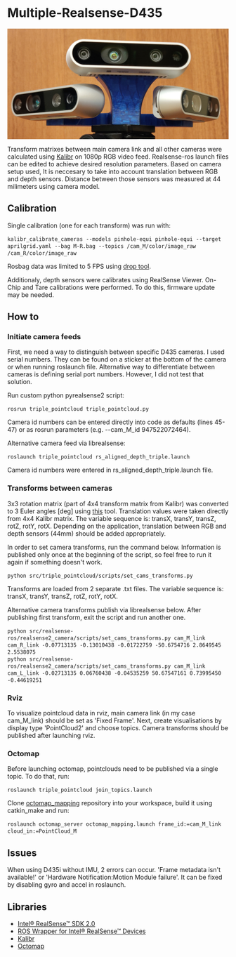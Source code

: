 # Multiple-Realsense-D435

<p align="center">
  <img src="setup.jpg" width="650" img align="center">
</p>

Transform matrixes between main camera link and all other cameras were calculated using [Kalibr](https://github.com/ethz-asl/kalibr/wiki/multiple-camera-calibration) on 1080p RGB video feed. Realsense-ros launch files can be edited to achieve desired resolution parameters. Based on camera setup used, It is neccesary to take into account translation between RGB and depth sensors. Distance between those sensors was measured at 44 milimeters using camera model.

## Calibration

Single calibration (one for each transform) was run with:
```
kalibr_calibrate_cameras --models pinhole-equi pinhole-equi --target aprilgrid.yaml --bag M-R.bag --topics /cam_M/color/image_raw /cam_R/color/image_raw
```
Rosbag data was limited to 5 FPS using [drop tool](http://wiki.ros.org/topic_tools/drop).

Additionaly, depth sensors were calibrates using RealSense Viewer. On-Chip and Tare calibrations were performed. To do this, firmware update may be needed.

## How to

### Initiate camera feeds

First, we need a way to distinguish between specific D435 cameras. I used serial numbers. They can be found on a sticker at the bottom of the camera or when running roslaunch file. Alternative way to differentiate between cameras is defining serial port numbers. However, I did not test that solution.

Run custom python pyrealsense2 script:
```
rosrun triple_pointcloud triple_pointcloud.py
```
Camera id numbers can be entered directly into code as defaults (lines 45-47) or as rosrun parameters (e.g. --cam_M_id 947522072464).

Alternative camera feed via librealsense:
```
roslaunch triple_pointcloud rs_aligned_depth_triple.launch
```
Camera id numbers were entered in rs_aligned_depth_triple.launch file.

### Transforms between cameras

3x3 rotation matrix (part of 4x4 transform matrix from Kalibr) was converted to 3 Euler angles [deg] using [this](https://www.andre-gaschler.com/rotationconverter/) tool. Translation values were taken directly from 4x4 Kalibr matrix. The variable sequence is: transX, transY, transZ, rotZ, rotY, rotX. Depending on the application, translation between RGB and depth sensors (44mm) should be added appropriately.

In order to set camera transforms, run the command below. Information is published only once at the beginning of the script, so feel free to run it again if something doesn't work.
```
python src/triple_pointcloud/scripts/set_cams_transforms.py
```

Transforms are loaded from 2 separate .txt files. The variable sequence is: transX, transY, transZ, rotZ, rotY, rotX.

Alternative camera transforms publish via librealsense below. After publishing first transform, exit the script and run another one.
```
python src/realsense-ros/realsense2_camera/scripts/set_cams_transforms.py cam_M_link cam_R_link -0.07713135 -0.13010438 -0.01722759 -50.6754716 2.8649545 2.5538075
python src/realsense-ros/realsense2_camera/scripts/set_cams_transforms.py cam_M_link cam_L_link -0.02713135 0.06760438 -0.04535259 50.67547161 0.73995450 -0.44619251 
```

### Rviz

To visualize pointcloud data in rviz, main camera link (in my case cam_M_link) should be set as 'Fixed Frame'. Next, create visualisations by display type 'PointCloud2' and choose topics. Camera transforms should be published after launching rviz.

### Octomap

Before launching octomap, pointclouds need to be published via a single topic. To do that, run:
```
roslaunch triple_pointcloud join_topics.launch
```

Clone [octomap_mapping](https://github.com/OctoMap/octomap_mapping) repository into your workspace, build it using catkin_make and run:
```
roslaunch octomap_server octomap_mapping.launch frame_id:=cam_M_link cloud_in:=PointCloud_M
```

## Issues

When using D435i without IMU, 2 errors can occur. 'Frame metadata isn't available!' or 'Hardware Notification:Motion Module failure'. It can be fixed by disabling gyro and accel in roslaunch.

## Libraries

- [Intel® RealSense™ SDK 2.0](https://github.com/IntelRealSense/librealsense)
- [ROS Wrapper for Intel® RealSense™ Devices](https://github.com/IntelRealSense/realsense-ros)
- [Kalibr](https://github.com/ethz-asl/kalibr)
- [Octomap](https://github.com/OctoMap/octomap_mapping)
